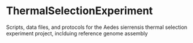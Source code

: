 # ThermalSelectionExperiment
Scripts, data files, and protocols for the Aedes sierrensis thermal selection experiment project, inclduing reference genome assembly
